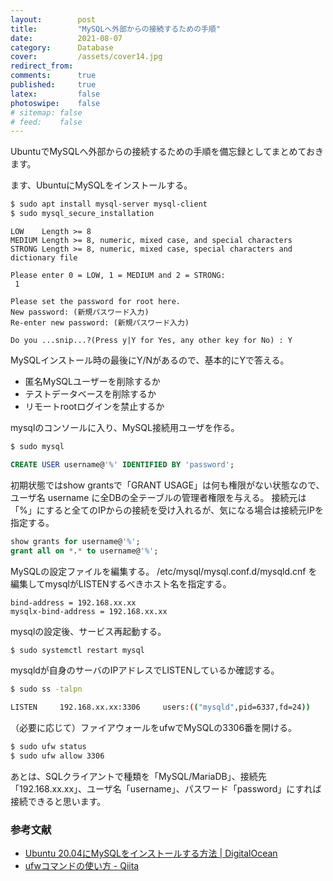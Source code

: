 ```yaml
---
layout:        post
title:         "MySQLへ外部からの接続するための手順"
date:          2021-08-07
category:      Database
cover:         /assets/cover14.jpg
redirect_from:
comments:      true
published:     true
latex:         false
photoswipe:    false
# sitemap: false
# feed:    false
---
```


UbuntuでMySQLへ外部からの接続するための手順を備忘録としてまとめておきます。

ます、UbuntuにMySQLをインストールする。

```bash
$ sudo apt install mysql-server mysql-client
$ sudo mysql_secure_installation
```

```
LOW    Length >= 8
MEDIUM Length >= 8, numeric, mixed case, and special characters
STRONG Length >= 8, numeric, mixed case, special characters and dictionary file

Please enter 0 = LOW, 1 = MEDIUM and 2 = STRONG:
 1

Please set the password for root here.
New password: (新規パスワード入力)
Re-enter new password: (新規パスワード入力)

Do you ...snip...?(Press y|Y for Yes, any other key for No) : Y
```

MySQLインストール時の最後にY/Nがあるので、基本的にYで答える。

- 匿名MySQLユーザーを削除するか
- テストデータベースを削除するか
- リモートrootログインを禁止するか

mysqlのコンソールに入り、MySQL接続用ユーザを作る。

```bash
$ sudo mysql
```

```sql
CREATE USER username@'%' IDENTIFIED BY 'password';
```

初期状態ではshow grantsで「GRANT USAGE」は何も権限がない状態なので、
ユーザ名 username に全DBの全テーブルの管理者権限を与える。
接続元は「%」にすると全てのIPからの接続を受け入れるが、気になる場合は接続元IPを指定する。

```sql
show grants for username@'%';
grant all on *.* to username@'%';
```

MySQLの設定ファイルを編集する。
/etc/mysql/mysql.conf.d/mysqld.cnf を編集してmysqlがLISTENするべきホスト名を指定する。

```
bind-address = 192.168.xx.xx
mysqlx-bind-address = 192.168.xx.xx
```

mysqlの設定後、サービス再起動する。

```bash
$ sudo systemctl restart mysql
```

mysqldが自身のサーバのIPアドレスでLISTENしているか確認する。

```bash
$ sudo ss -talpn

LISTEN     192.168.xx.xx:3306     users:(("mysqld",pid=6337,fd=24))
```

（必要に応じて）ファイアウォールをufwでMySQLの3306番を開ける。

```bash
$ sudo ufw status
$ sudo ufw allow 3306
```

あとは、SQLクライアントで種類を「MySQL/MariaDB」、接続先「192.168.xx.xx」、ユーザ名「username」、パスワード「password」にすれば接続できると思います。



### 参考文献

- [Ubuntu 20.04にMySQLをインストールする方法 \| DigitalOcean](https://www.digitalocean.com/community/tutorials/how-to-install-mysql-on-ubuntu-20-04-ja)
- [ufwコマンドの使い方 - Qiita](https://qiita.com/hana_shin/items/a630871dce209cff04f3#5-%E3%83%AB%E3%83%BC%E3%83%AB%E3%81%AE%E8%BF%BD%E5%8A%A0%E5%89%8A%E9%99%A4%E6%96%B9%E6%B3%95)
